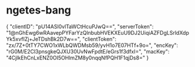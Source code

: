 # ngetes-bang
{
	"clientID": "pU14ASl0vlTaWCtHcuPJwQ==",
	"serverToken": "1@nGhEwg6wRAavepPYFarYzQlnbubHVEKXEuU9DJ2UiqiAZFDgLSrldXdpYk5xvfIZj+JeTDshBk2D7w==",
	"clientToken": "zx/7Z+0tTY7CWO1xWLbQWDMsb59/yvH1o7E07HTf+9o=",
	"encKey": "rG0M/E2Cl3pnsgkeQJXU30UvNwFpdtE/eGrs1f3dfxI=",
	"macKey": "4CjIkEhCnLxENZ0OI5OHlmZM8y0nqqNfPQH1F1qjDs8="
}
